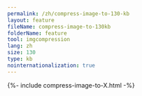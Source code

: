 ```yaml
---
permalink: /zh/compress-image-to-130-kb
layout: feature
fileName: compress-image-to-130kb
folderName: feature
tool: imgcompression
lang: zh
size: 130
type: kb
nointernationalization: true
---
```

{%- include compress-image-to-X.html -%}       
